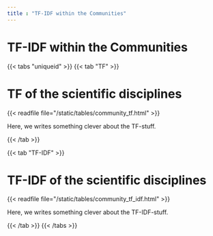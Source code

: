 ```yaml
---
title : "TF-IDF within the Communities"
---
```

# TF-IDF within the Communities

{{< tabs "uniqueid" >}}
{{< tab "TF" >}}
# TF of the scientific disciplines

{{< readfile file="/static/tables/community_tf.html" >}}

Here, we writes something clever about the TF-stuff. 

{{< /tab >}}

{{< tab "TF-IDF" >}}

# TF-IDF of the scientific disciplines

{{< readfile file="/static/tables/community_tf_idf.html" >}}

Here, we writes something clever about the TF-IDF-stuff. 

{{< /tab >}}
{{< /tabs >}}


